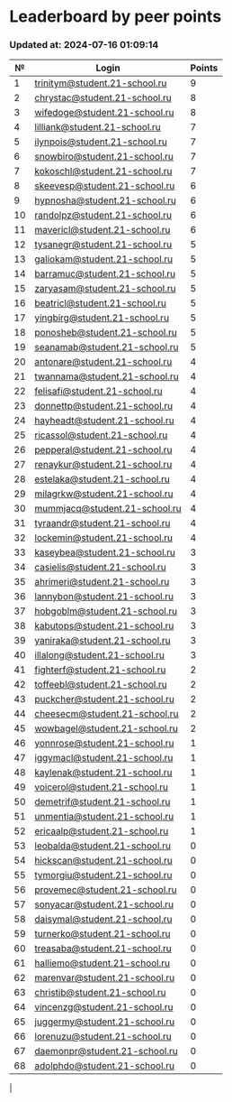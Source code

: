 # Leaderboard by peer points

### Updated at: 2024-07-16 01:09:14

| № | Login | Points |
|---|-------|--------|
|1|trinitym@student.21-school.ru|9|
|2|chrystac@student.21-school.ru|8|
|3|wifedoge@student.21-school.ru|8|
|4|lilliank@student.21-school.ru|7|
|5|ilynpois@student.21-school.ru|7|
|6|snowbiro@student.21-school.ru|7|
|7|kokoschl@student.21-school.ru|7|
|8|skeevesp@student.21-school.ru|6|
|9|hypnosha@student.21-school.ru|6|
|10|randolpz@student.21-school.ru|6|
|11|mavericl@student.21-school.ru|6|
|12|tysanegr@student.21-school.ru|5|
|13|galiokam@student.21-school.ru|5|
|14|barramuc@student.21-school.ru|5|
|15|zaryasam@student.21-school.ru|5|
|16|beatricl@student.21-school.ru|5|
|17|yingbirg@student.21-school.ru|5|
|18|ponosheb@student.21-school.ru|5|
|19|seanamab@student.21-school.ru|5|
|20|antonare@student.21-school.ru|4|
|21|twannama@student.21-school.ru|4|
|22|felisafi@student.21-school.ru|4|
|23|donnettp@student.21-school.ru|4|
|24|hayheadt@student.21-school.ru|4|
|25|ricassol@student.21-school.ru|4|
|26|pepperal@student.21-school.ru|4|
|27|renaykur@student.21-school.ru|4|
|28|estelaka@student.21-school.ru|4|
|29|milagrkw@student.21-school.ru|4|
|30|mummjacq@student.21-school.ru|4|
|31|tyraandr@student.21-school.ru|4|
|32|lockemin@student.21-school.ru|4|
|33|kaseybea@student.21-school.ru|3|
|34|casielis@student.21-school.ru|3|
|35|ahrimeri@student.21-school.ru|3|
|36|lannybon@student.21-school.ru|3|
|37|hobgoblm@student.21-school.ru|3|
|38|kabutops@student.21-school.ru|3|
|39|yaniraka@student.21-school.ru|3|
|40|illalong@student.21-school.ru|3|
|41|fighterf@student.21-school.ru|2|
|42|toffeebl@student.21-school.ru|2|
|43|puckcher@student.21-school.ru|2|
|44|cheesecm@student.21-school.ru|2|
|45|wowbagel@student.21-school.ru|2|
|46|yonnrose@student.21-school.ru|1|
|47|iggymacl@student.21-school.ru|1|
|48|kaylenak@student.21-school.ru|1|
|49|voicerol@student.21-school.ru|1|
|50|demetrif@student.21-school.ru|1|
|51|unmentia@student.21-school.ru|1|
|52|ericaalp@student.21-school.ru|1|
|53|leobalda@student.21-school.ru|0|
|54|hickscan@student.21-school.ru|0|
|55|tymorgiu@student.21-school.ru|0|
|56|provemec@student.21-school.ru|0|
|57|sonyacar@student.21-school.ru|0|
|58|daisymal@student.21-school.ru|0|
|59|turnerko@student.21-school.ru|0|
|60|treasaba@student.21-school.ru|0|
|61|halliemo@student.21-school.ru|0|
|62|marenvar@student.21-school.ru|0|
|63|christib@student.21-school.ru|0|
|64|vincenzg@student.21-school.ru|0|
|65|juggermy@student.21-school.ru|0|
|66|lorenuzu@student.21-school.ru|0|
|67|daemonpr@student.21-school.ru|0|
|68|adolphdo@student.21-school.ru|0|
|
